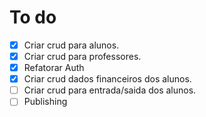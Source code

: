# To do



- [x] Criar crud para alunos.
- [x] Criar crud para professores.
- [x] Refatorar Auth
- [x] Criar crud dados financeiros dos alunos.
- [ ] Criar crud para entrada/saida dos alunos.
- [ ] Publishing
